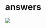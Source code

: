 # answers

![](https://github.com/cannabisanswers/answers/workflows/.github/workflows/publish.yml/badge.svg)
